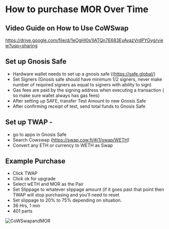 # How to purchase MOR Over Time

## Video Guide on How to Use CoWSwap
https://drive.google.com/file/d/1eOgHI0s1IATQn7E683EvAvazVrdPYGvg/view?usp=sharing

## Set up Gnosis Safe
- Hardware wallet needs to set up a gnosis safe ((https://safe.global/)
- Set Signers (Gnosis safe should have minimum 1/2 signers, never make number of required signers as equal to signers with ability to sign)
- Gas fees are paid by the signing address when executing a transaction ( so make sure wallet always has gas fees)
- After setting up SAFE, transfer Test Amount to new Gnosis Safe 
- After confirming receipt of test, send total funds to Gnosis Safe

## Set up TWAP - 
- go to apps in Gnosis Safe
- Search Cowswap (https://swap.cow.fi/#/1/swap/WETH)
- Convert any ETH or currency to WETH as Swap

## Example Purchase
- Click TWAP
- Click ok for upgrade
- Select wETH and MOR as the Pair
- Set Slippage to whatever slippage amount (if it goes past that point then TWAP will stop purchasing and you’ll need to reset
- Set slippage to 20% to 75% depending on situation.
- 36 Hrs, 1 min
- 401 parts

![CoWSwapandMOR](https://github.com/user-attachments/assets/f4ca4bba-b41c-41d7-bfa3-f7dab66f2771)

